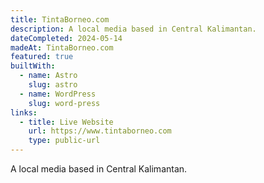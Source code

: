 ```yaml
---
title: TintaBorneo.com
description: A local media based in Central Kalimantan.
dateCompleted: 2024-05-14
madeAt: TintaBorneo.com
featured: true
builtWith:
  - name: Astro
    slug: astro
  - name: WordPress
    slug: word-press
links:
  - title: Live Website
    url: https://www.tintaborneo.com
    type: public-url
---
```

A local media based in Central Kalimantan.

